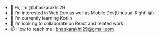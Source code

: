 - 👋 Hi, I’m @bhaskarakhil29
- 👀 I’m interested in Web Dev as well as Mobile Dev(Unusual Right! 😜) 
- 🌱 I’m currently learning Kotlin
- 💞️ I’m looking to collaborate on React and related work
- 📫 How to reach me : bhaskarakhil29@gmail.com

<!---
bhaskarakhil29/bhaskarakhil29 is a ✨ special ✨ repository because its `README.md` (this file) appears on your GitHub profile.
You can click the Preview link to take a look at your changes.
--->
